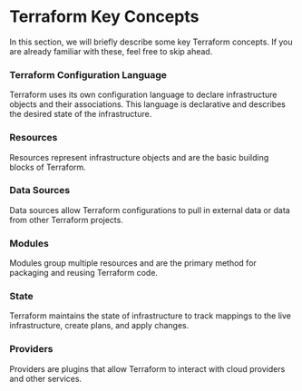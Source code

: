 # Terraform Key Concepts

In this section, we will briefly describe some key Terraform concepts. If you are already familiar with these, feel free to skip ahead.

### Terraform Configuration Language
Terraform uses its own configuration language to declare infrastructure objects and their associations. This language is declarative and describes the desired state of the infrastructure.

### Resources
Resources represent infrastructure objects and are the basic building blocks of Terraform.

### Data Sources
Data sources allow Terraform configurations to pull in external data or data from other Terraform projects.

### Modules
Modules group multiple resources and are the primary method for packaging and reusing Terraform code.

### State
Terraform maintains the state of infrastructure to track mappings to the live infrastructure, create plans, and apply changes.

### Providers
Providers are plugins that allow Terraform to interact with cloud providers and other services.
